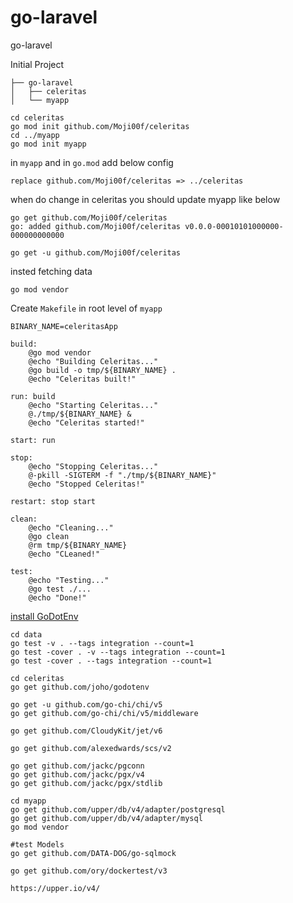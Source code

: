 # go-laravel
go-laravel

Initial Project 
```
├── go-laravel
│   ├── celeritas
│   └── myapp

```
```
cd celeritas
go mod init github.com/Moji00f/celeritas
cd ../myapp
go mod init myapp
```

in `myapp` and in `go.mod` add below config 
```
replace github.com/Moji00f/celeritas => ../celeritas
```

when do change in celeritas you should update myapp like below
```
go get github.com/Moji00f/celeritas 
go: added github.com/Moji00f/celeritas v0.0.0-00010101000000-000000000000

go get -u github.com/Moji00f/celeritas 
```

insted fetching data
```
go mod vendor
```

Create `Makefile` in root level of `myapp`
```
BINARY_NAME=celeritasApp

build:
	@go mod vendor
	@echo "Building Celeritas..."
	@go build -o tmp/${BINARY_NAME} .
	@echo "Celeritas built!"

run: build
	@echo "Starting Celeritas..."
	@./tmp/${BINARY_NAME} &
	@echo "Celeritas started!"

start: run

stop:
	@echo "Stopping Celeritas..."
	@-pkill -SIGTERM -f "./tmp/${BINARY_NAME}"
	@echo "Stopped Celeritas!"

restart: stop start

clean:
	@echo "Cleaning..."
	@go clean
	@rm tmp/${BINARY_NAME}
	@echo "CLeaned!"

test:
	@echo "Testing..."
	@go test ./...
	@echo "Done!"
```
[install GoDotEnv](https://github.com/joho/godotenv)

```
cd data
go test -v . --tags integration --count=1
go test -cover . -v --tags integration --count=1
go test -cover . --tags integration --count=1
```

```
cd celeritas
go get github.com/joho/godotenv

go get -u github.com/go-chi/chi/v5
go get github.com/go-chi/chi/v5/middleware

go get github.com/CloudyKit/jet/v6

go get github.com/alexedwards/scs/v2

go get github.com/jackc/pgconn
go get github.com/jackc/pgx/v4
go get github.com/jackc/pgx/stdlib

cd myapp
go get github.com/upper/db/v4/adapter/postgresql
go get github.com/upper/db/v4/adapter/mysql
go mod vendor 

#test Models
go get github.com/DATA-DOG/go-sqlmock

go get github.com/ory/dockertest/v3
```
```
https://upper.io/v4/
```
